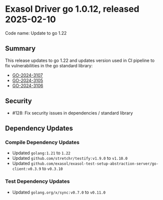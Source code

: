 # Exasol Driver go 1.0.12, released 2025-02-10

Code name: Update to go 1.22

## Summary

This release updates to go 1.22 and updates version used in CI pipeline to fix vulnerabilities in the go standard library:
 - [GO-2024-3107](https://pkg.go.dev/vuln/GO-2024-3107)
 - [GO-2024-3105](https://pkg.go.dev/vuln/GO-2024-3105)
 - [GO-2024-3106](https://pkg.go.dev/vuln/GO-2024-3106)

## Security

* #128: Fix security issues in dependencies / standard library

## Dependency Updates

### Compile Dependency Updates

* Updated `golang:1.21` to `1.22`
* Updated `github.com/stretchr/testify:v1.9.0` to `v1.10.0`
* Updated `github.com/exasol/exasol-test-setup-abstraction-server/go-client:v0.3.9` to `v0.3.10`

### Test Dependency Updates

* Updated `golang.org/x/sync:v0.7.0` to `v0.11.0`

